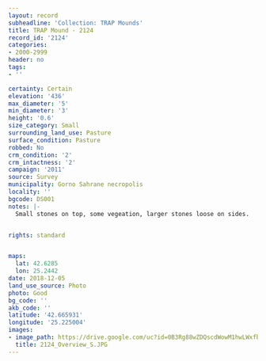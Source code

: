 ```yaml
---
layout: record
subheadline: 'Collection: TRAP Mounds'
title: TRAP Mound - 2124
record_id: '2124'
categories:
- 2000-2999
header: no
tags:
- ''

certainty: Certain
elevation: '436'
max_diameter: '5'
min_diameter: '3'
height: '0.6'
size_category: Small
surrounding_land_use: Pasture
surface_condition: Pasture
robbed: No
crm_condition: '2'
crm_intactness: '2'
campaign: '2011'
source: Survey
municipality: Gorno Sahrane necropolis
locality: ''
bgcode: DS001
notes: |-
  Small stones on top, some vegeation, larger stones loose on sides.


rights: standard


maps:
  lat: 42.6285
  lon: 25.2442
date: 2018-12-05
land_use_source: Photo
photo: Good
bg_code: ''
akb_code: ''
latitude: '42.665931'
longitude: '25.225004'
images:
- image_path: https://drive.google.com/uc?id=0B3Rg88wZDQscdWowM1hwLWxfbmM
  title: 2124_Overview_S.JPG
---
```

